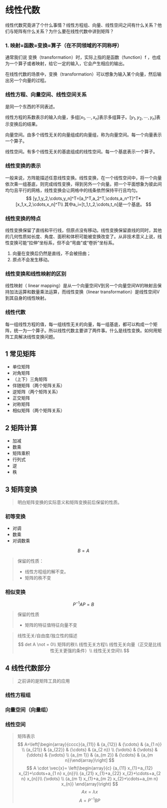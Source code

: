 # 线性代数
线性代数究竟讲了个什么事情？线性方程组、向量、线性空间之间有什么关系？他们与矩阵有什么关系？为什么要在线性代数中讲到矩阵？
### 1. 映射=函数=变换=算子（在不同领域的不同称呼）

通常我们说 变换（transformation）时，实际上指的是函数（function）f  ，也成为一个算子或者映射，给它一定的输入，它会产生相应的输出。

在线性代数的场景中，变换（transformation）可以想象为输入某个向量，然后输出另一个向量的过程。
### 线性方程、向量空间、线性空间关系

是同一个东西的不同表述。

线性方程的系数表示的输入向量，多组$[x_1,\cdots,x_n]$表示多组算子。$[y_1,y_2,\cdots,y_n]$表示变换后的结果。

向量空间。由多个线性无关的向量组成的向量组，称为向量空间。每一个向量表示一个算子。

线性空间。有多个线性无关的基底组成的线性空间。每一个基底表示一个算子。

### 线性变换的表示

一般来说，方阵能描述任意线性变换。线性变换，在一个线性空间中，将一个向量依次乘一组基底，则完成线性变换，得到另外一个向量。把一个平面想象为彼此间均匀且平行的网格，线性变换会让网格中的线条依然保持平行且均匀。
$$
[y_1,y_2,\cdots,y_n]^T=[a_1^T,a_2^T,\cdots,a_n^T]^T*[x_1,x_2,\cdots,x_n]^T\\
其中a_i=[t_1,t_2,\cdots,t_n]是一个基底。
$$


### 线性变换的特点

线性变换保留了直线和平行线，但原点没有移动。线性变换保留直线的同时，其他的几何性质如长度、角度、面积和体积可能被变换改变了。从非技术意义上说，线性变换可能“拉伸”坐标系，但不会“弯曲”或“卷折”坐标系。
1. 向量在变换后仍然是直线，不会被扭曲；
2. 原点不会发生移动。

### 线性变换和线性映射的区别

线性映射（ linear mapping）是从一个向量空间V到另一个向量空间W的映射且保持加法运算和数量乘法运算，而线性变换（linear transformation）是线性空间V到其自身的线性映射。

### 线性代数

每一组线性方程的值，每一组线性无关的向量，每一组基底，都可以构成一个矩阵，统一为一个算子。所以线性代数主要讲了两件事。什么是线性变换。如何用矩阵工具解决线性变换问题。



## 1 常见矩阵
* 单位矩阵
* 对角矩阵
* （上下）三角矩阵
* 伴随矩阵（两个矩阵关系）
* 逆矩阵（两个矩阵关系）
* 正交矩阵
* 对称矩阵
* 相似矩阵（两个矩阵关系）


## 2 矩阵计算
* 加减
* 数乘
* 矩阵乘积
* 行列式
* 逆
* 秩

## 3 矩阵变换
> 明白矩阵变换的实际意义和矩阵变换前后保留的性质。
### 初等变换
* 对调
* 数乘
* 对调数乘

$$
B=A
$$

> 保留的性质：
> * 线性方程组的解不变。
> * 矩阵的秩不变


### 相似变换
$$
P^{-1}AP=B
$$

> 保留的性质
> * 矩阵的特征值特征向量不变

> 线性无关/自由度/独立性的描述
> $$
det A \not = 0\\
矩阵的秩\\
线性无关方程\\
线性无关向量（正交是比线性无关更强的条件）\\
线性无关空间\\
> $$

## 4 线性代数部分
> 之前讲的是矩阵工具的应用

### 线性方程组

### 向量空间（向量组）

### 线性空间

> 矩阵表示
> $$
A=\left[\begin{array}{cccc}{a_{11}} & {a_{12}} & {\cdots} & {a_{1 n}} \\ {a_{21}} & {a_{22}} & {\cdots} & {a_{2 n}} \\ {\vdots} & {\vdots} & {\ddots} & {\vdots} \\ {a_{m 1}} & {a_{m 2}} & {\cdots} & {a_{m n}}\end{array}\right]
> $$
> $$
A \cdot \vec{x}=
\left(\begin{array}{c}
{a_{11} x_{1}+a_{12} x_{2}+\cdots+a_{1 n} x_{n}}\\
{a_{21} x_{1}+a_{22} x_{2}+\cdots+a_{2 n} x_{n}}\\
{\vdots} \\
{a_{m 1} x_{1}+a_{m 2} x_{2}+\cdots+a_{m n} x_{n}}
\end{array}\right)
> $$
> $$
A x=\lambda x
> $$
> $$
A=P^{-1} B P
> $$